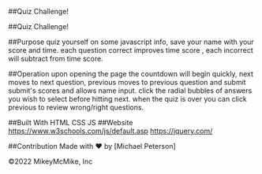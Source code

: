 ##Quiz Challenge!

##Quiz Challenge!

##Purpose
quiz yourself on some javascript info, save your name with your score and time. each question correct improves time score , each incorrect will subtract from time score.

##Operation
upon opening the page the countdown will begin quickly, next moves to next question, previous moves to previous question and submit submit's scores and allows name input. click the radial bubbles of answers you wish to select before hitting next. when the quiz is over you can click previous to review wrong/right questions.

##Built With
HTML
CSS
JS
##Website
https://www.w3schools.com/js/default.asp
https://jquery.com/

##Contribution
Made with ❤️ by [Michael Peterson]

©️2022 MikeyMcMike, Inc

